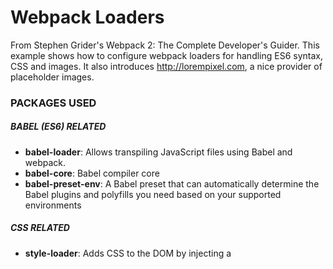 # Webpack Loaders

From Stephen Grider's Webpack 2: The Complete Developer's Guider. This example shows how to configure webpack loaders for handling ES6 syntax, CSS and images. It also introduces http://lorempixel.com, a nice provider of placeholder images.

### PACKAGES USED

##### BABEL (ES6) RELATED

* **babel-loader**: Allows transpiling JavaScript files using Babel and webpack.
* **babel-core**: Babel compiler core
* **babel-preset-env**: A Babel preset that can automatically determine the Babel plugins and polyfills you need based on your supported environments

##### CSS RELATED

* **style-loader**: Adds CSS to the DOM by injecting a <style> tag
* **css-loader**: Interprets @import and url() like import/require() and will resolve them.
* **extract-text-webpack-plugin**: Extract text from a bundle, or bundles, into a separate file.

##### IMAGE RELATED

* **image-webpack-loader**: Image loader module for webpack
* **url-loader**: Loads files as `base64` encoded URL